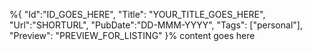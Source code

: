 %{
    "Id":"ID_GOES_HERE",
	"Title": "YOUR_TITLE_GOES_HERE",
    "Url":"SHORTURL",
    "PubDate":"DD-MMM-YYYY",
	"Tags": ["personal"],
	"Preview": "PREVIEW_FOR_LISTING"
}%
content goes here